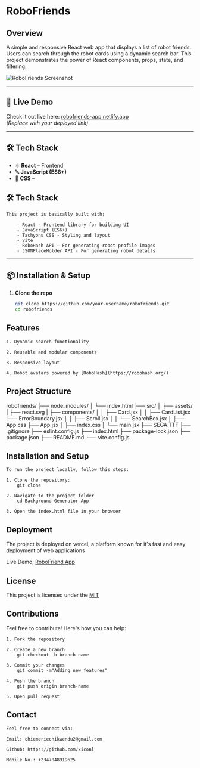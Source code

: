 # RoboFriends

## Overview

A simple and responsive React web app that displays a list of robot friends. Users can search through the robot cards using a dynamic search bar. This project demonstrates the power of React components, props, state, and filtering.

![RoboFriends Screenshot](https://user-images.githubusercontent.com/your-username/your-image.png) <!-- Replace with your own image link -->

---

## 🚀 Live Demo

Check it out live here: [robofriends-app.netlify.app](https://robofriends-app.netlify.app)  
*(Replace with your deployed link)*

---

## 🛠 Tech Stack

- ⚛️ **React** – Frontend 
- 🔤 **JavaScript (ES6+)**
- 🎨 **CSS** – 


## 🛠 Tech Stack

    This project is basically built with;

        - React - Frontend library for building UI
        - JavaScript (ES6+)
        - Tachyons CSS - Styling and layout
        - Vite
        - RoboHash API – For generating robot profile images
        - JSONPlaceHolder API - For generating robot details
---

## 📦 Installation & Setup

1. **Clone the repo**  
   ```bash
   git clone https://github.com/your-username/robofriends.git
   cd robofriends


## Features 

    1. Dynamic search functionality

    2. Reusable and modular components

    3. Responsive layout

    4. Robot avatars powered by [RoboHash](https://robohash.org/)


## Project Structure

  robofriends/
    ├── node_modules/
    │   └── index.html
    ├── src/
    │   ├── assets/
    |       ├── react.svg
    |   ├── components/
    │   │   ├── Card.jsx
    │   │   ├── CardList.jsx
            ├── ErrorBoundary.jsx
    │   │   ├── Scroll.jsx
    │   │   └── SearchBox.jsx
    │   ├── App.css
        ├── App.jsx
    │   ├── index.css
    │   └── main.jsx
        ├── SEGA.TTF
    ├── .gitignore
    ├── eslint.config.js
    ├── index.html
    ├── package-lock.json
    ├── package.json
    ├── README.md
    └── vite.config.js


## Installation and Setup

    To run the project locally, follow this steps:

    1. Clone the repository:
        git clone 

    2. Navigate to the project folder
        cd Background-Generator-App

    3. Open the index.html file in your browser

## Deployment

The project is deployed on vercel, a platform known for it's fast and easy deployment of web applications

Live Demo; [RoboFriend App](https://color-background-generator.vercel.app)

## License

This project is licensed under the [MIT](https://github.com/xiconl/color-background/blob/main/LICENSE)

## Contributions

Feel free to contribute! Here's how you can help:

    1. Fork the repository

    2. Create a new branch
        git checkout -b branch-name

    3. Commit your changes
        git commit -m"Adding new features"

    4. Push the branch 
        git push origin branch-name

    5. Open pull request

## Contact 

    Feel free to connect via:

    Email: chiemeriechikwendu2@gmail.com

    Github: https://github.com/xiconl

    Mobile No.: +2347048919625